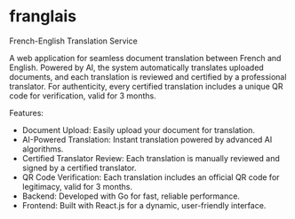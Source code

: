# franglais
French-English Translation Service

A web application for seamless document translation between French and English. Powered by AI, the system automatically translates uploaded documents, and each translation is reviewed and certified by a professional translator. For authenticity, every certified translation includes a unique QR code for verification, valid for 3 months.

Features:
- Document Upload: Easily upload your document for translation.
- AI-Powered Translation: Instant translation powered by advanced AI algorithms.
- Certified Translator Review: Each translation is manually reviewed and signed by a certified translator.
- QR Code Verification: Each translation includes an official QR code for legitimacy, valid for 3 months.
- Backend: Developed with Go for fast, reliable performance.
- Frontend: Built with React.js for a dynamic, user-friendly interface.
